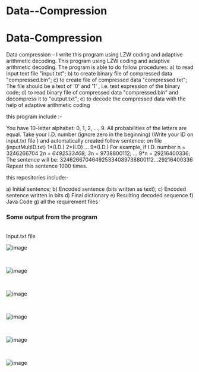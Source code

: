 # Data--Compression
<h1>Data-Compression </h1>
Data compression – I write this program using LZW coding and adaptive arithmetic decoding.
This program using LZW coding and adaptive arithmetic decoding.
The program is able to do follow procedures:
a)	to read input text file  "input.txt";
b)	to create binary file of compressed data "compressed.bin";
c)	to create file of compressed data "compressed.txt"; The file should be a text of '0' and '1' , i.e. text expression of the binary code;
d)	to read binary file of compressed data "compressed.bin" and decompress it to "output.txt";
e)	to decode the compressed data with the help of adaptive arithmetic coding

this program include :-

You have 10-letter alphabet: 0, 1, 2, …, 9. All probabilities of the letters are equal.
Take your I.D. number (ignore zero in the beginning) (Write your ID on input.txt file ) 
and  automatically created follow sentence: on file (inputMultID.txt) 
1*(I.D.) 2*(I.D) … 9*(I.D.)
For example, if I.D. number n = 3246266704
2*n = 6492533408; 3*n = 9738800112; … 9*n = 29216400336;
The sentence will be:
324626670464925334089738800112…29216400336
Repeat this sentence 1000 times. 

this repositories include:-

a) Initial sentence;
b) Encoded sentence (bits written as text);
c) Encoded sentence written in bits
d) Final dictionary
e) Resulting decoded sequence
f) Java Code
g) all the requirement files 

<h3>Some output from the program </h3>
<br>
Input.txt file 

![image](https://user-images.githubusercontent.com/46463381/89395683-55fb3400-d716-11ea-8103-a04a40ff3925.png)


<br>

![image](https://user-images.githubusercontent.com/46463381/89396287-0701ce80-d717-11ea-94af-a9eb4e6e21d1.png)

<br>

![image](https://user-images.githubusercontent.com/46463381/89396393-2bf64180-d717-11ea-82c8-456bf4c908d6.png)

<br>

![image](https://user-images.githubusercontent.com/46463381/89396588-695acf00-d717-11ea-8b71-654e117a7d46.png)

<br>

![image](https://user-images.githubusercontent.com/46463381/89396663-81325300-d717-11ea-8945-4f925f4f7b3e.png)

<br>

![image](https://user-images.githubusercontent.com/46463381/89396784-a7f08980-d717-11ea-87ab-18690254b476.png)



<br>
